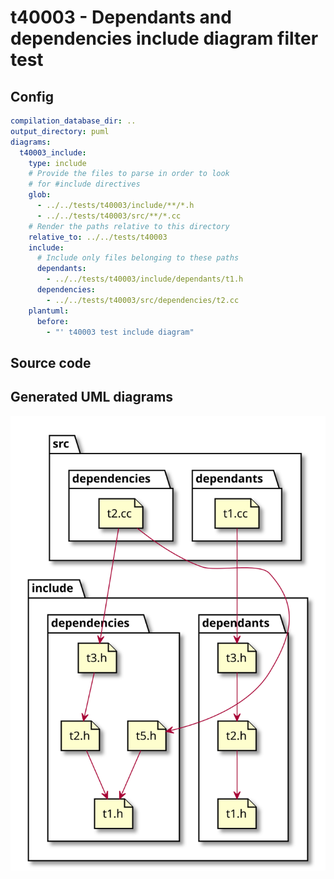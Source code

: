 # t40003 - Dependants and dependencies include diagram filter test
## Config
```yaml
compilation_database_dir: ..
output_directory: puml
diagrams:
  t40003_include:
    type: include
    # Provide the files to parse in order to look
    # for #include directives
    glob:
      - ../../tests/t40003/include/**/*.h
      - ../../tests/t40003/src/**/*.cc
    # Render the paths relative to this directory
    relative_to: ../../tests/t40003
    include:
      # Include only files belonging to these paths
      dependants:
        - ../../tests/t40003/include/dependants/t1.h
      dependencies:
        - ../../tests/t40003/src/dependencies/t2.cc
    plantuml:
      before:
        - "' t40003 test include diagram"
```
## Source code
## Generated UML diagrams
![t40003_include](./t40003_include.svg "Dependants and dependencies include diagram filter test")
